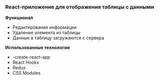 ### React-приложение для отображения таблицы с данными

**Функционал**

- Редактирование информации
- Удаление элемента из таблицы
- Данные в таблицу загружаются с сервера

**Использованные технологии**

- -create-react-app
- React Hooks
- Redux
- CSS Modules
